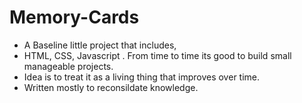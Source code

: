 # Memory-Cards
-  A Baseline little project that includes,
-  HTML, CSS, Javascript . From time to time its good to build small manageable projects.
-  Idea is to treat it as a living thing that improves over time.
-  Written mostly to reconsildate knowledge.
